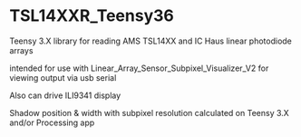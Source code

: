 # TSL14XXR_Teensy36
Teensy 3.X library for reading AMS TSL14XX and IC Haus linear photodiode arrays

intended for use with Linear_Array_Sensor_Subpixel_Visualizer_V2 for viewing output via usb serial

Also can drive ILI9341 display

Shadow position & width with subpixel resolution calculated on Teensy 3.X and/or Processing app
